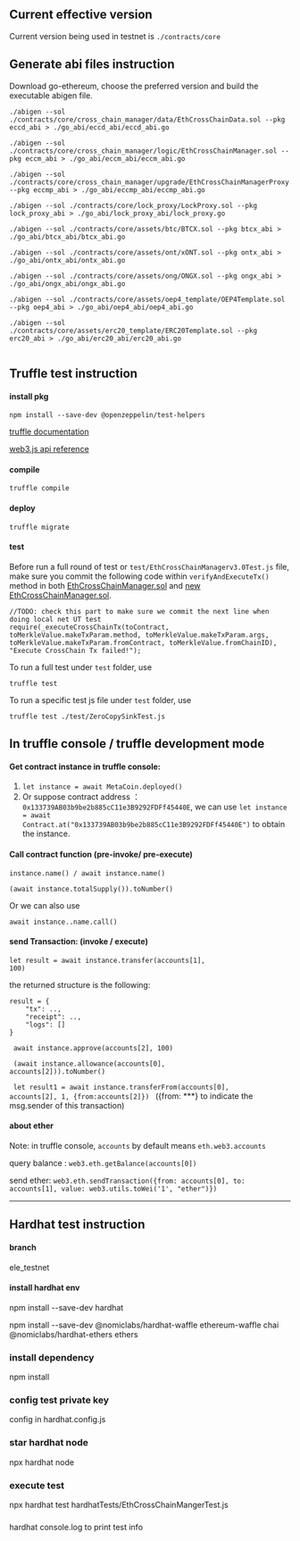 ## Current effective version

Current version being used in testnet is `./contracts/core`

## Generate abi files instruction

Download go-ethereum, choose the preferred version and build the executable abigen file.

```
./abigen --sol ./contracts/core/cross_chain_manager/data/EthCrossChainData.sol --pkg eccd_abi > ./go_abi/eccd_abi/eccd_abi.go

./abigen --sol ./contracts/core/cross_chain_manager/logic/EthCrossChainManager.sol --pkg eccm_abi > ./go_abi/eccm_abi/eccm_abi.go

./abigen --sol ./contracts/core/cross_chain_manager/upgrade/EthCrossChainManagerProxy.sol --pkg eccmp_abi > ./go_abi/eccmp_abi/eccmp_abi.go

./abigen --sol ./contracts/core/lock_proxy/LockProxy.sol --pkg lock_proxy_abi > ./go_abi/lock_proxy_abi/lock_proxy.go

./abigen --sol ./contracts/core/assets/btc/BTCX.sol --pkg btcx_abi > ./go_abi/btcx_abi/btcx_abi.go

./abigen --sol ./contracts/core/assets/ont/xONT.sol --pkg ontx_abi > ./go_abi/ontx_abi/ontx_abi.go

./abigen --sol ./contracts/core/assets/ong/ONGX.sol --pkg ongx_abi > ./go_abi/ongx_abi/ongx_abi.go

./abigen --sol ./contracts/core/assets/oep4_template/OEP4Template.sol --pkg oep4_abi > ./go_abi/oep4_abi/oep4_abi.go

./abigen --sol ./contracts/core/assets/erc20_template/ERC20Template.sol --pkg erc20_abi > ./go_abi/erc20_abi/erc20_abi.go


```

## Truffle test instruction

#### install pkg
```
npm install --save-dev @openzeppelin/test-helpers

```



[truffle documentation](https://learnblockchain.cn/docs/truffle/getting-started/interacting-with-your-contracts.html)

[web3.js api reference](https://web3.tryblockchain.org/Web3.js-api-refrence.html)

#### compile
```
truffle compile
```

#### deploy
```
truffle migrate
```

#### test

Before run a full round of test or `test/EthCrossChainManagerv3.0Test.js` file, make sure you commit the following code within ```verifyAndExecuteTx()``` method in both [EthCrossChainManager.sol](./contracts/core/CrossChainManager/logic/EthCrossChainManager.sol) and [new EthCrossChainManager.sol](./contracts/core/CrossChainManager/logic/EthCrossChainManager_new_template.sol).
```
//TODO: check this part to make sure we commit the next line when doing local net UT test
require(_executeCrossChainTx(toContract, toMerkleValue.makeTxParam.method, toMerkleValue.makeTxParam.args, toMerkleValue.makeTxParam.fromContract, toMerkleValue.fromChainID), "Execute CrossChain Tx failed!");
```

To run a full test under `test` folder, use 
```
truffle test
```
To run a specific test js file under `test` folder, use
```
truffle test ./test/ZeroCopySinkTest.js
```



## In truffle console / truffle development mode

#### Get contract instance in truffle console:
1. <code>let instance = await MetaCoin.deployed()</code>
2. Or suppose contract address ： <code>0x133739AB03b9be2b885cC11e3B9292FDFf45440E</code>, 
    we can use <code>let instance = await Contract.at("0x133739AB03b9be2b885cC11e3B9292FDFf45440E")</code> to obtain the instance.

#### Call contract function (pre-invoke/ pre-execute)
```
instance.name() / await instance.name()

(await instance.totalSupply()).toNumber()
```
Or we can also use
```
await instance..name.call()
```

#### send Transaction: (invoke / execute)
<code>let result = await instance.transfer(accounts[1], 100)</code>

the returned structure is the following:
```
result = {
    "tx": .., 
    "receipt": ..,
    "logs": []
}

```

<code> await instance.approve(accounts[2], 100)</code>

<code> (await instance.allowance(accounts[0], accounts[2])).toNumber()</code>

<code> let result1 = await instance.transferFrom(accounts[0], accounts[2], 1, {from:accounts[2]})
</code> ({from: ***} to indicate the msg.sender of this transaction)

#### about ether

Note: in truffle console, <code>accounts</code> by default means <code>eth.web3.accounts</code>

query balance : <code>web3.eth.getBalance(accounts[0])</code>

send ether: <code>web3.eth.sendTransaction({from: accounts[0], to: accounts[1], value: web3.utils.toWei('1', "ether")})</code>

---

## Hardhat test instruction

#### branch

ele_testnet

#### install hardhat env
npm install --save-dev hardhat

npm install --save-dev @nomiclabs/hardhat-waffle ethereum-waffle chai @nomiclabs/hardhat-ethers ethers


### install dependency
npm install

### config test private key
config in hardhat.config.js

### star hardhat node
npx hardhat node

### execute test
npx hardhat test hardhatTests/EthCrossChainMangerTest.js

###
hardhat console.log to print test info
